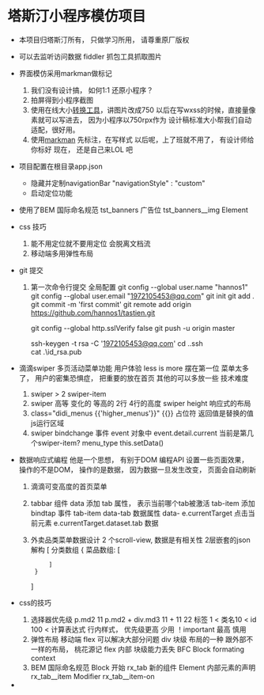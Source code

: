 # 塔斯汀小程序模仿项目
- 本项目归塔斯汀所有， 只做学习所用， 请尊重原厂版权
- 可以去监听访问数据  fiddler 抓包工具抓取图片
- 界面模仿采用markman做标记
  1. 我们没有设计搞， 如何1:1 还原小程序？
  2. 拍屏得到小程序截图
  3. 使用在线大小[转换工具](https://www.gaitubao.com/)，讲图片改成750
    以后在写wxss的时候，直接量像素就可以写进去， 因为小程序以750rpx作为
    设计稿标准大小帮我们自动适配，很好用。
  4. 使用[markman](http://www.getmarkman.com/) 先标注，在写样式
    以后呢，上了班就不用了， 有设计师给你标好
    现在， 还是自己来LOL 吧
    
- 项目配置在根目录app.json
    - 隐藏并定制navigationBar
    "navigationStyle" : "custom"
    - 启动定位功能

- 使用了BEM 国际命名规范
    tst_banners 广告位
    tst_banners__img  Element

- css 技巧
    1. 能不用定位就不要用定位
    会脱离文档流
    2. 移动端多用弹性布局

- git 提交
  1. 第一次命令行提交
     全局配置 git config --global user.name "hannos1"
      git config --global user.email "1972105453@qq.com"
      git init
      git add .
      git commit -m 'first commit'
      git remote add origin https://github.com/hannos1/tastien.git

      git config --global http.sslVerify false
      git push -u origin master

      ssh-keygen -t rsa -C '1972105453@qq.com'
      cd .\.ssh\
      cat .\id_rsa.pub

- 滴滴swiper 多页活动菜单功能
    用户体验 less is more 摆在第一位
    菜单太多了， 用户的密集恐惧症， 把重要的放在首页
    其他的可以多放一些
    技术难度
    1. swiper >  2  swiper-item
    2. swiper 高等  变化的   等高的
        2行
        4行的高度
        swiper height 响应式的布局  
    3. class="didi_menus {{'higher_menus'}}"
        {{}} 占位符 返回值是替换的值
        js运行区域    
    4. swiper bindchange  事件
        event 对象中
            event.detail.current 当前是第几个swiper-item?
            menu_type
            this.setData()
- 数据响应式编程
    他是一个思想， 有别于DOM 编程API
    设置一些页面效果， 操作的不是DOM，
    操作的是数据， 因为数据一旦发生改变， 页面会自动刷新
    1. 滴滴可变高度的首页菜单 
    2. tabbar 组件
        data  添加  tab  属性， 表示当前哪个tab被激活
        tab-item  添加bindtap  事件
        tab-item data-tab  数据属性  data-
        e.currentTarget  点击当前元素
        e.currentTarget.dataset.tab  数据
    3. 外卖品类菜单数据设计
        2 个scroll-view, 数据是有相关性
        2层嵌套的json解构
        [  分类数组
            {
                菜品数组: [
                    
                ]
            }
        ]

- css的技巧
    1. 选择器优先级
        p.md2 11
        p.md2 + div.md3    11 + 11   22
        标签 1 < 类名10 < id 100 < 计算表达式
        行内样式， 优先级更高  少用
        ！important 最高 慎用
    2. 弹性布局
        移动端 flex  可以解决大部分问题 
        div 块级
        布局的一种  跟外部不一样的布局， 桃花源记 
        flex  内部  块级能力丢失  BFC
        Block  formating  context  
    3. BEM 国际命名规范
        Block 开始 rx_tab  新的组件
        Element  内部元素的声明  rx_tab__item
        Modifier rx_tab__item-on

-

